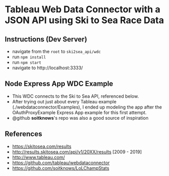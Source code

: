 # Tableau Web Data Connector with a JSON API using Ski to Sea Race Data  

## Instructions (Dev Server)

- navigate from the `root` to `ski2sea_api/wdc`
- run `npm install`
- run `npm start`
- navigate to http://localhost:3333/

## Node Express App WDC Example

- This WDC connects to the Ski to Sea API, referenced below.
- After trying out just about every Tableau example (./webdataconnector/Examples), I ended up modeling the app after the OAuthProxyExample Express App example for this first attempt.
- @github **soitknows**'s repo was also a good source of inspiration

## References  
- https://skitosea.com/results  
- http://results.skitosea.com/api/v1/20XX/results [2009 - 2019]  
- http://www.tableau.com/  
- https://github.com/tableau/webdataconnector  
- https://github.com/soitknows/LoLChampStats  